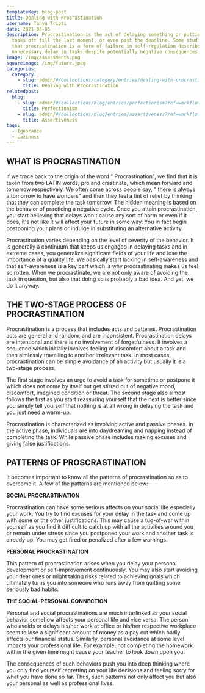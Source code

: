 ```yaml
---
templateKey: blog-post
title: Dealing with Procrastination
username: Tanya Tripti
date: 2021-06-05
description: Procrastination is the act of delaying something or putting the
  tasks off till the last moment, or even past the deadline. Some studies show
  that procrastination is a form of failure in self-regulation described by
  unnecessary delay in tasks despite potentially negative consequences.
image: /img/assessments.png
squareimage: /img/future.jpeg
categories:
  category:
    - slug: admin/#/collections/category/entries/dealing-with-procrastination
      title: Dealing with Procrastination
relatedpost:
  blog:
    - slug: admin/#/collections/blog/entries/perfectionism?ref=workflow
      title: Perfectionism
    - slug: admin/#/collections/blog/entries/assertiveness?ref=workflow
      title: Assertiveness
tags:
  - Ignorance
  - Laziness
---
```

<!--StartFragment-->

## **WHAT IS PROCRASTINATION**

If we trace back to the origin of the word " Procrastination", we find that it is taken from two LATIN words, pro and crastinate, which mean forward and tomorrow respectively. We often come across people say, " there is always a tomorrow to have wonders" and then they feel a tint of relief by thinking that they can complete the task tomorrow. The hidden meaning is based on the behavior of practicing a negative cycle. Once you attain procrastination, you start believing that delays won't cause any sort of harm or even if it does, it's not like it will affect your future in some way. You in fact begin postponing your plans or indulge in substituting an alternative activity.

Procrastination varies depending on the level of severity of the behavior. It is generally a continuum that keeps us  engaged in delaying tasks and in extreme cases, you generalize significant fields of your life and lose the importance of a quality life. We basically start lacking in self-awareness and that self-awareness is a key part which is why procrastinating makes us feel so rotten. When we procrastinate, we are not only aware of avoiding the task in question, but also that doing so is probably a bad idea. And yet, we do it anyway.

## **THE TWO-STAGE PROCESS OF PROCRASTINATION**

Procrastination is a process that includes acts and patterns. Procrastination acts are general and random, and are inconsistent. Procrastination delays are intentional and there is no involvement of forgetfulness. It involves a sequence which initially involves feeling of discomfort about a task and then aimlessly travelling to another irrelevant task. In most cases, procrastination can be simple avoidance of an activity but usually it is a two-stage process.

The first stage involves an urge to avoid a task for sometime or postpone it which does not come by itself but get stirred out of negative mood, discomfort, imagined condition or threat. The second stage also almost follows the first as you start reassuring yourself that the next is better since you simply tell yourself that nothing is at all wrong in delaying the task and you just need a warm-up.

Procrastination is characterized as involving active and passive phases. In the active phase, individuals are into daydreaming and napping instead of completing the task. While passive phase includes making excuses and giving false justifications.

## **PATTERNS OF PROSCRASTINATION**

It becomes important to know all the patterns of procrastination so as to overcome it. A few of the patterns are mentioned below:

**SOCIAL PROCRASTINATION**

Procrastination can have some serious affects on your social life especially your work. You try to find excuses for your delay in the task and come up with some or the other justifications. This may cause a tug-of-war within yourself as you find it difficult to catch up with all the activities around you or remain under stress since you postponed your work and another task is already up. You may get fired or penalized after a few warnings.

**PERSONAL PROCRASTINATION**

This pattern of procrastination arises when you delay your personal development or self-improvement continuously. You may also start avoiding your dear ones or might taking risks related to achieving goals which ultimately turns you into someone who runs away from quitting some seriously bad habits.

**THE SOCIAL-PERSONAL CONNECTION**

Personal and social procrastinations are much interlinked as your social behavior somehow affects your personal life and vice versa. The person who avoids or delays his/her work at office or his/her respective workplace seem to lose a significant amount of money as a pay cut which badly affects our financial status. Similarly, personal avoidance at some level impacts your professional life. For example, not completing the homework within the given time might cause your teacher to look down upon you.

The consequences of such behaviors push you into deep thinking where you only find yourself regretting on your life decisions and feeling sorry for what you have done so far. Thus, such patterns not only affect you but also your personal as well as professional lives.

<!--EndFragment-->